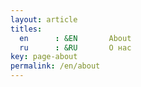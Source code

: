 ```yaml
---
layout: article
titles:
  en      : &EN       About
  ru      : &RU       О нас
key: page-about
permalink: /en/about
---
```

